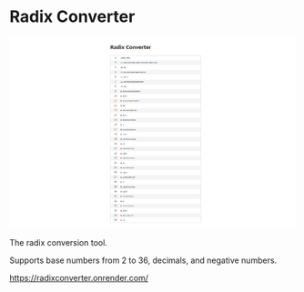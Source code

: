 # Radix Converter

![](screenshot.png)

The radix conversion tool.

Supports base numbers from 2 to 36, decimals, and negative numbers.

https://radixconverter.onrender.com/
